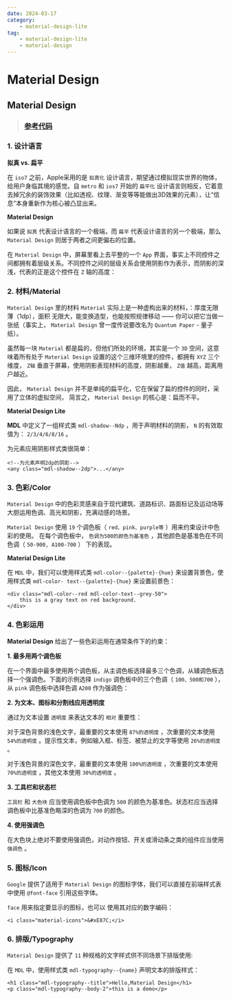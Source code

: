 ```yaml
---
date: 2024-03-17
category:
    - material-design-lite
tag:
    - material-design-lite
    - material-design
---
```

 # Material Design
##  Material Design

> ###  [ 参考代码 ]()

###  1\. 设计语言

**拟真 vs. 扁平**

在 ` iso7 ` 之前，Apple采用的是 ` 拟真化 ` 设计语言，期望通过模拟现实世界的物体，给用户身临其境的感觉。自 ` metro ` 和 `
ios7 ` 开始的 ` 扁平化 `
设计语言则相反，它着意去掉冗余的装饰效果（比如透视、纹理、渐变等等能做出3D效果的元素），让“信息”本身重新作为核心被凸显出来。

**Material Design**

如果说 ` 拟真 ` 代表设计语言的一个极端，而 ` 扁平 ` 代表设计语言的另一个极端，那么 ` Material Design `
则居于两者之间更偏右的位置。

在 ` Material Design ` 中，屏幕里看上去平整的一个 ` App `
界面，事实上不同控件之间都拥有着层级关系。不同控件之间的层级关系会使用阴影作为表示，而阴影的深浅，代表的正是这个控件在 ` Z ` 轴的高度：

###  2\. 材料/Material

` Material Design ` 里的材料 ` Material ` 实际上是一种虚构出来的材料，：厚度无限薄（1dp），面积
无限大，能变换造型，也能按照规律移动 —— 你可以把它当做一张纸（事实上， ` Material Design ` 曾一度传说要改名为 ` Quantum
Paper ` \- 量子纸）。

虽然每一块 ` Material ` 都是扁的，但他们所处的环境，其实是一个 ` 3D ` 空间，这意味着所有处于 ` Material Design `
设置的这个三维环境里的控件，都拥有 ` XYZ ` 三个维度， ` Z轴 ` 垂直于屏幕，使用阴影表现材料的高度，阴影越重， ` Z值 `
越高，距离用户越近。

因此， ` Material Design ` 并不是单纯的扁平化，它在保留了扁的控件的同时，采用了立体的虚拟空间， 简言之， ` Material
Design ` 的核心是：扁而不平。

**Material Design Lite**

**MDL** 中定义了一组样式类 ` mdl-shadow--Ndp ` ，用于声明材料的阴影， ` N ` 的有效取值为： ` 2/3/4/6/8/16
` 。

为元素应用阴影样式类很简单：

    
    
    <!--为元素声明2dp的阴影-->
    <any class="mdl-shadow--2dp">...</any>
    

###  3\. 色彩/Color

` Material Design ` 中的色彩灵感来自于现代建筑、道路标识、路面标记及运动场等 大胆运用色调、高光和阴影，充满动感的场景。

` Material Design ` 使用 ` 19 ` 个调色板（ ` red、pink、purple等 ` ）用来约束设计中色彩的使用。
在每个调色板中， ` 色调为500的颜色为基准色 ` ，其他颜色是基准色在不同色调（ ` 50-900, A100-700 ` ） 下的表现。

**Material Design Lite**

在 ` MDL ` 中，我们可以使用样式类 ` mdl-color--{palette}-{hue} ` 来设置背景色，使用样式类 ` mdl-color-
text--{palette}-{hue} ` 来设置前景色：

    
    
    <div class="mdl-color--red mdl-color-text--grey-50">
        this is a gray text on red background.
    </div>
    

###  4\. 色彩运用

**Material Design** 给出了一些色彩运用在通常条件下的约束：

**1\. 最多用两个调色板**

在一个界面中最多使用两个调色板，从主调色板选择最多三个色调，从辅调色板选择一个强调色。下面的示例选择 ` indigo ` 调色板中的三个色调（ `
100、500和700 ` ），从 ` pink ` 调色板中选择色调 ` A200 ` 作为强调色：

**2\. 为文本、图标和分割线应用透明度**

通过为文本设置 ` 透明度 ` 来表达文本的 ` 相对 ` 重要性：

对于深色背景的浅色文字，最重要的文本使用 ` 87%的透明度 ` ，次重要的文本使用 ` 54%的透明度 `
。提示性文本，例如输入框、标签、被禁止的文字等使用 ` 26%的透明度 ` 。

对于浅色背景的深色文字，最重要的文本使用 ` 100%的透明度 ` ，次重要的文本使用 ` 70%的透明度 ` ，其他文本使用 ` 30%的透明度 ` 。

**3\. 工具栏和状态栏**

` 工具栏 ` 和 ` 大色块 ` 应当使用调色板中色调为 ` 500 ` 的颜色为基准色。状态栏应当选择 调色板中比基准色略深的色调为 ` 700 `
的颜色。

**4\. 使用强调色**

在大色块上绝对不要使用强调色，对动作按钮、开关或滑动条之类的组件应当使用 ` 强调色 ` 。

###  5\. 图标/Icon

` Google ` 提供了适用于 ` Material Design ` 的图标字体，我们可以直接在前端样式表中使用 ` @font-face `
引用这些字体。

` face ` 用来指定要显示的图标，也可以 使用其对应的数字编码：

    
    
    <i class="material-icons">&#xE87C;</i>
    

###  6\. 排版/Typography

` Material Design ` 提供了 ` 11 ` 种规格的文字样式供不同场景下排版使用:

在 ` MDL ` 中，使用样式类 ` mdl-typography--{name} ` 声明文本的排版样式：

    
    
    <h1 class="mdl-typography--title">Hello,Material Design</h1>
    <p class="mdl-typography--body-2">this is a demo</p>

